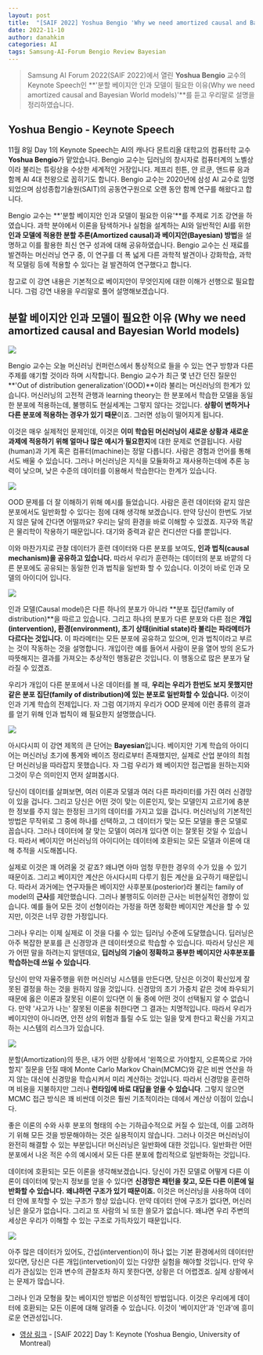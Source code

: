 ```yaml
---
layout: post
title:  "[SAIF 2022] Yoshua Bengio 'Why we need amortized causal and Bayesian World models' (Part 1)"
date: 2022-11-10
author: danahkim
categories: AI
tags: Samsung-AI-Forum Bengio Review Bayesian
---
```




> Samsung AI Forum 2022(SAIF 2022)에서 열린 **Yoshua Bengio** 교수의 Keynote Speech인  **'분할 베이지안 인과 모델이 필요한 이유(Why we need amortized causal and Bayesian World models)'**를 듣고 우리말로 설명을 정리하였습니다.



## Yoshua Bengio - Keynote Speech

11월 8일 Day 1의 Keynote Speech는 AI의 캐나다 몬트리올 대학교의 컴퓨터학 교수 **Yoshua Bengio**가 맡았습니다. Bengio 교수는 딥러닝의 창시자로 컴퓨터계의 노벨상이라 불리는 튜링상을 수상한 세계적인 거장입니다. 제프리 힌튼, 얀 르쿤, 앤드류 응과 함께 AI 4대 천왕으로 꼽히기도 합니다. Bengio 교수는 2020년에 삼성 AI 교수로 임명되었으며 삼성종합기술원(SAIT)의 공동연구원으로 오랜 동안 함께 연구를 해왔다고 합니다.

Bengio 교수는 **'분할 베이지안 인과 모델이 필요한 이유'**를 주제로 기조 강연을 하였습니다. 과학 분야에서 이론을 탐색하거나 실험을 설계하는 AI와 일반적인 AI를 위한 **인과 모델에 적용한 분할 추론(Amortized causal)과 베이지안(Bayesian) 방법**을 설명하고 이를 활용한 최신 연구 성과에 대해 공유하였습니다. Bengio 교수는 신 재료를 발견하는 머신러닝 연구 중, 이 연구를 더 폭 넓게 다른 과학적 발견이나 강화학습, 과학적 모델링 등에 적용할 수 있다는 걸 발견하여 연구했다고 합니다.

참고로 이 강연 내용은 기본적으로 베이지안이 무엇인지에 대한 이해가 선행으로 필요합니다. 그럼 강연 내용을 우리말로 풀어 설명해보겠습니다.



## 분할 베이지안 인과 모델이 필요한 이유 (Why we need amortized causal and Bayesian World models)

<img src="/assets/images/2022-11-08-SAIF-Yoshua-Bengio/FEB8E7BE-2979-4E45-845A-D897F1D2BC81_1_105_c.jpeg"/>

Bengio 교수는 오늘 머신러닝 컨퍼런스에서 통상적으로 들을 수 있는 연구 방향과 다른 주제를 얘기할 것이라 하며 시작합니다. Bengio 교수가 최근 몇 년간 던진 질문인 **'Out of distribution generalization'(OOD)**이라 불리는 머신러닝의 한계가 있습니다. 머신러닝의 고전적 관행과 learning theory는 한 분포에서 학습한 모델을 동일한 분포에 적용하는데, 불행히도 현실세계는 그렇지 않다는 것입니다. **상황이 변하거나 다른 분포에 적용하는 경우가 있기 때문**이죠. 그러면 성능이 떨어지게 됩니다.

이것은 매우 실제적인 문제인데, 이것은 **이미 학습된 머신러닝이 새로운 상황과 새로운 과제에 적응하기 위해 얼마나 많은 예시가 필요한지**에 대한 문제로 연결됩니다. 사람(human)과 기계 혹은 컴퓨터(machine)는 정말 다릅니다. 사람은 경험과 언어를 통해서도 배울 수 있습니다. 그러나 머신러닝은 지식을 모듈화하고 재사용하는데에 추론 능력이 낮으며, 낮은 수준의 데이터를 이용해서 학습한다는 한계가 있습니다. 

<img src="/assets/images/2022-11-08-SAIF-Yoshua-Bengio/F448A6A1-0C7C-4745-902A-251BA27002A7_1_105_c.jpeg"/>

OOD 문제를 더 잘 이해하기 위해 예시를 들었습니다. 사람은 훈련 데이터와 같지 않은 분포에서도 일반화할 수 있다는 점에 대해 생각해 보겠습니다. 만약 당신이 한번도 가보지 않은 달에 간다면 어떨까요? 우리는 달의 환경을 바로 이해할 수 있겠죠. 지구와 똑같은 물리학이 작용하기 때문입니다. 대기와 중력과 같은 컨디션만 다를 뿐입니다.

이와 마찬가지로 관찰 데이터가 훈련 데이터와 다른 분포를 보여도, **인과 법칙(causal mechanism)을 공유하고 있습니다.** 따라서 우리가 훈련하는 데이터의 분포 바깥의 다른 분포에도 공유되는 동일한 인과 법칙을 일반화 할 수 있습니다. 이것이 바로 인과 모델의 아이디어 입니다.

<img src="/assets/images/2022-11-08-SAIF-Yoshua-Bengio/2F8B44A6-3000-4BD8-BFF5-35D9F6B39454_1_105_c.jpeg"/>

인과 모델(Causal model)은 다른 하나의 분포가 아니라 **분포 집단(family of distribution)**을 따르고 있습니다. 그리고 하나의 분포가 다른 분포와 다른 점은 **개입(intervention), 환경(environment), 초기 상태(initial state)라 불리는 파라메터가 다르다는 것입니다.** 이 파라메터는 모든 분포에 공유하고 있으며, 인과 법칙이라고 부르는 것이 작동하는 것을 설명합니다. 개입이란 예를 들어서 사람이 문을 열어 방의 온도가 따뜻해지는 결과를 가져오는 추상적인 행동같은 것입니다. 이 행동으로 많은 분포가 달라질 수 있겠죠.

우리가 개입이 다른 분포에서 나온 데이터를 볼 때, **우리는 우리가 한번도 보지 못했지만 같은 분포 집단(family of distribution)에 있는 분포로 일반화할 수 있습니다.** 이것이 인과 기계 학습의 전제입니다. 자 그럼 여기까지 우리가 OOD 문제에 이런 종류의 결과를 얻기 위해 인과 법칙이 왜 필요한지 설명했습니다.

<img src="/assets/images/2022-11-08-SAIF-Yoshua-Bengio/4FDE19D9-2104-4984-B1A1-4D779CBDF911_1_105_c.jpeg"/>

아시다시피 이 강연 제목의 큰 단어는 **Bayesian**입니다. 베이지안 기계 학습의 아이디어는 머신러닝 초기에 통계와 베이즈 정리로부터 존재했지만, 실제로 산업 분야의 최첨단 머신러닝을 따라잡지 못했습니다. 자 그럼 우리가 왜 베이지안 접근법을 원하는지와 그것이 무슨 의미인지 먼저 살펴봅시다.

당신이 데이터를 살펴보면, 여러 이론과 모델과 여러 다른 파라미터를 가진 여러 신경망이 있을 겁니다. 그리고 당신은 어떤 것이 맞는 이론인지, 맞는 모델인지 고르기에 충분한 정보를 주지 않는 한정된 크기의 데이터를 가지고 있을 겁니다. 머신러닝의 기본적인 방법은 무작위로 그 중에 하나를 선택하고, 그 데이터가 맞는 모든 모델을 좋은 모델로 꼽습니다. 그러나 데이터에 잘 맞는 모델이 여러개 있다면 이는 잘못된 것일 수 있습니다. 따라서 베이지안 머신러닝의 아이디어는 데이터에 호환되는 모든 모델과 이론에 대해 추적을 시도해봅니다.

실제로 이것은 꽤 어려울 것 같죠? 왜냐면 아마 엄청 무한한 경우의 수가 있을 수 있기 때문이죠. 그리고 베이지안 계산은 아시다시피 다루기 힘든 계산을 요구하기 때문입니다. 따라서 과거에는 연구자들은 베이지안 사후분포(posterior)라 불리는 family of model의 **근사**를 제안했습니다. 그러나 불행히도 이러한 근사는 비현실적인 경향이 있습니다. 예를 들어 모든 것이 선형이라는 가정을 하면 정확한 베이지안 계산을 할 수 있지만, 이것은 너무 강한 가정입니다.

그러나 우리는 이제 실제로 이 것을 다룰 수 있는 딥러닝 수준에 도달했습니다. 딥러닝은 아주 복잡한 분포를 큰 신경망과 큰 데이터셋으로 학습할 수 있습니다. 따라서 당신은 제가 어떤 말을 하려는지 알텐데요, **딥러닝의 기술이 정확하고 풍부한 베이지안 사후분포를 학습하는데 쓰일 수 있습니다**.

당신이 만약 자율주행을 위한 머신러닝 시스템을 만든다면, 당신은 이것이 확신있게 잘못된 결정을 하는 것을 원하지 않을 것입니다. 신경망의 초기 가중치 같은 것에 좌우되기 때문에 옳은 이론과 잘못된 이론이 있다면 이 둘 중에 어떤 것이 선택될지 알 수 없습니다. 만약 '사고가 나는' 잘못된 이론을 취한다면 그 결과는 치명적입니다. 따라서 우리가 베이지안이 아니라면, 안전 상의 위험과 틀릴 수도 있는 일을 맞게 한다고 확신을 가지고 하는 시스템의 리스크가 있습니다.

<img src="/assets/images/2022-11-08-SAIF-Yoshua-Bengio/2DFB942F-C26C-458F-8DD9-E6B7BAD4AAB4_1_105_c.jpeg"/>

분할(Amortization)의 뜻은, 내가 어떤 상황에서 '왼쪽으로 가야할지, 오른쪽으로 가야할지' 질문을 던질 때에 Monte Carlo Markov Chain(MCMC)와 같은 비싼 연산을 하지 않는 대신에 신경망을 학습시켜서 미리 계산하는 것입니다. 따라서 신경망을 훈련하며 비용을 지불하지만 그러나 **런타임에 바로 대답을 얻을 수 있습니다**. 그렇지 않으면 MCMC 접근 방식은 꽤 비싼데 이것은 훨씬 기초적이라는 데에서 계산상 이점이 있습니다.

좋은 이론의 수와 사후 분포의 형태의 수는 기하급수적으로 커질 수 있는데, 이를 고려하기 위해 모든 것을 방문해야하는 것은 실용적이지 않습니다. 그러나 이것은 머신러닝이 완전히 해결할 수 있는 부분입니다! 머신러닝은 일반화에 대한 것입니다. 일반화란 어떤 분포에서 나온 적은 수의 예시에서 모든 다른 분포에 합리적으로 일반화하는 것입니다.

데이터에 호환되는 모든 이론을 생각해보겠습니다. 당신이 가진 모델로 어떻게 다른 이론이 데이터에 맞는지 정보를 얻을 수 있다면 **신경망은 패턴을 찾고, 모든 다른 이론에 일반화할 수 있습니다.** **왜냐하면 구조가 있기 때문이죠.** 이것은 머신러닝을 사용하여 데이터 안에 포착할 수 있는 구조가 항상 있습니다. 만약 데이터 안에 구조가 없다면, 머신러닝은 쓸모가 없습니다. 그리고 또 사람의 뇌 또한 쓸모가 없습니다. 왜냐면 우리 주변의 세상은 우리가 이해할 수 있는 구조로 가득차있기 때문입니다.

<img src="/assets/images/2022-11-08-SAIF-Yoshua-Bengio/BD09F948-E7B6-4D74-AFA9-879C86DFE896_1_105_c.jpeg"/>

아주 많은 데이터가 있어도, 간섭(intervention)이 하나 없는 기본 환경에서의 데이터만 있다면, 당신은 다른 개입(intervetion)이 있는 다양한 실험을 해야할 것입니다. 만약 우리가 관심있는 인과 변수의 관찰조차 하지 못한다면, 상황은 더 어렵겠죠. 실제 상황에서는 문제가 많습니다.

그러나 인과 모형을 찾는 베이지안 방법은 이성적인 방법입니다. 이것은 우리에게 데이터에 호환되는 모든 이론에 대해 알려줄 수 있습니다. 이것이 '베이지안'과 '인과'에 흥미로운 연관성입니다.



-  [영상 링크](https://www.youtube.com/watch?v=mS8_N8DqBXo&t=4550s) - [SAIF 2022] Day 1: Keynote (Yoshua Bengio, University of Montreal)
